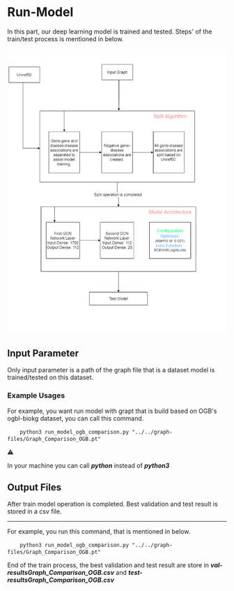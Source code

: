 # Run-Model

In this part, our deep learning model is trained and tested. Steps' of the train/test process is mentioned in below.

<p align="center"> 
    <img src="run-model.png">
</p>

## Input Parameter
Only input parameter is a path of the graph file that is a dataset model is trained/tested on this dataset.

### Example Usages
For example, you want run model with grapt that is build based on OGB's ogbl-biokg dataset, you can call this command.

```
    python3 run_model_ogb_comparison.py "../../graph-files/Graph_Comparison_OGB.pt"
```

:warning:

In your machine you can call ***python*** instead of ***python3*** 

## Output Files

After train model operation is completed. Best validation and test result is stored in a csv file.

---

For example, you run this command, that is mentioned in below.
```
    python3 run_model_ogb_comparison.py "../../graph-files/Graph_Comparison_OGB.pt"
```

End of the train process, the best validation and test result are store in ***val-resultsGraph_Comparison_OGB.csv*** and ***test-resultsGraph_Comparison_OGB.csv***
